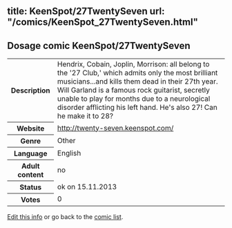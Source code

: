 title: KeenSpot/27TwentySeven
url: "/comics/KeenSpot_27TwentySeven.html"
---
Dosage comic KeenSpot/27TwentySeven
-----------------------------------------

<p id="msg"></p>
<script type="text/javascript">
if (window.location.search === '?edit_info_mail=sent_ok') {
  var elem = document.getElementById("msg");
  elem.innerHTML = 'Edited information sucessfully sent for review, which is usually done daily. Thanks!';
  elem.className = 'ok';
}
</script>
<table class="comicinfo">
<tr>
<th>Description</th><td>Hendrix, Cobain, Joplin, Morrison: all belong to the '27 Club,' which admits only the most brilliant musicians...and kills them dead in their 27th year. Will Garland is a famous rock guitarist, secretly unable to play for months due to a neurological disorder afflicting his left hand. He's also 27! Can he make it to 28?</td>
</tr>
<tr>
<th>Website</th><td><a href="http://twenty-seven.keenspot.com/">http://twenty-seven.keenspot.com/</a></td>
</tr>
<tr>
<th>Genre</th><td>Other</td>
</tr>
<tr>
<th>Language</th><td>English</td>
</tr>
<tr>
<th>Adult content</th><td>no</td>
</tr>
<tr>
<th>Status</th><td>ok on 15.11.2013</td>
</tr>
<tr>
<th>Votes</th><td>0</td>
</tr>
</table>

[Edit this info](KeenSpot_27TwentySeven_edit.html) or go back to the [comic list](../comic-index.html).
